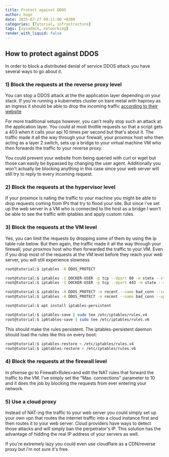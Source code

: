 ```yaml
---
title: Protect against DDOS
author: hugo
date: 2025-07-27 09:11:00 +0200
categories: [Tutorial, infrastructure]
tags: [sysadmin, networking]
render_with_liquid: false
---
```


## How to protect against DDOS

In order to block a distributed denial of service DDOS attack you have several ways to go about it. 

### 1) Block the requests at the reverse proxy level

You can stop a DDOS attack at the the application layer depending on your stack. If you're running a kubernetes cluster on bare metal with haproxy as an ingress it should be able to drop the incoming traffic [according to their website](https://www.haproxy.com/blog/application-layer-ddos-attack-protection-with-haproxy)

For more traditional setups however, you can't really stop such an attack at the application layer. You could at most thottle requests so that a script gets a 403 when it calls your api 10 times per second but that's about it. The traffic made it all the way through your firewall, your proxmox host who then acting as a layer 2 switch, sets up a bridge to your virtual machine VM who then forwards the traffic to your reverse proxy. 

You could prevent your website from being queried with curl or wget but those can easily be bypassed by changing the user agent. Additionally you won't actually be blocking anything in this case since your web server will still try to reply to every incoming request. 

### 2) Block the requests at the hypervisor level

If your proxmox is nating the traffic to your machine you might be able to drop requests coming from IPs that try to flood your site. But since i've set up the web server in a VM who is connected to the host as a bridge I won't be able to see the traffic with iptables and apply custom rules. 

### 3) Block the requests at the VM level

Yes, you can limit the requests by dropping some of them by using the ip table rule below. But then again, the traffic made it all the way through your firewall, your proxmox host who then forwarded the traffic to your VM. Even if you drop most of the requests at the VM level before they reach your web server, you will still experience slowness 

```bash
root@tutorial:$ iptables -N DDOS_PROTECT

root@tutorial:$ iptables -I DOCKER-USER -p tcp --dport 80 -m state --state NEW -j DDOS_PROTECT
root@tutorial:$ iptables -I DOCKER-USER -p tcp --dport 443 -m state --state NEW -j DDOS_PROTECT

root@tutorial:$ iptables -A DDOS_PROTECT -m recent --name bad_conn --set
root@tutorial:$ iptables -A DDOS_PROTECT -m recent --name bad_conn --update --seconds 10 --hitcount 20 -j DROP

root@tutorial:$ apt install iptables-persistent

root@tutorial:$ iptables-save | sudo tee /etc/iptables/rules.v4
root@tutorial:$ ip6tables-save | sudo tee /etc/iptables/rules.v6

```

This should make the rules persistent. The iptables-persistent daemon should load the rules like this on every boot:

```bash
root@tutorial:$ iptables-restore < /etc/iptables/rules.v4
root@tutorial:$ ip6tables-restore < /etc/iptables/rules.v6
```

### 4) Block the requests at the firewall level

In pfsense go to Firewall>Rules>and edit the NAT rules that forward the traffic to the VM. I've simply set the "Max. connections" parameter to 10 and it does the job by blocking the requests from ever entering your network. 

### 5) Use a cloud proxy

Instead of NAT-ing the traffic to your web server you could simply set up your own vpn that routes the internet traffic into a cloud instance first and then routes it to your web server. Cloud providers have ways to detect those attacks and will simply ban the perpetrator's IP. This solution has the advantage of hidding the real IP address of your servers as well. 

If you're extremely lazy you could even use cloudflare as a CDN/reverse proxy but i'm not sure it's free.